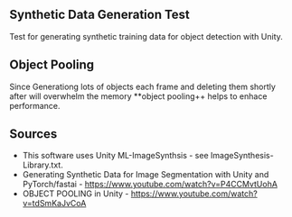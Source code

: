
## Synthetic Data Generation Test
Test for generating synthetic training data for object detection with Unity.

## Object Pooling
 Since Generationg lots of objects each frame and deleting them shortly after will overwhelm the memory **object pooling++ helps to enhace performance.

## Sources
- This software uses Unity ML-ImageSynthsis - see ImageSynthesis-Library.txt.
- Generating Synthetic Data for Image Segmentation with Unity and PyTorch/fastai - https://www.youtube.com/watch?v=P4CCMvtUohA
- OBJECT POOLING in Unity - https://www.youtube.com/watch?v=tdSmKaJvCoA